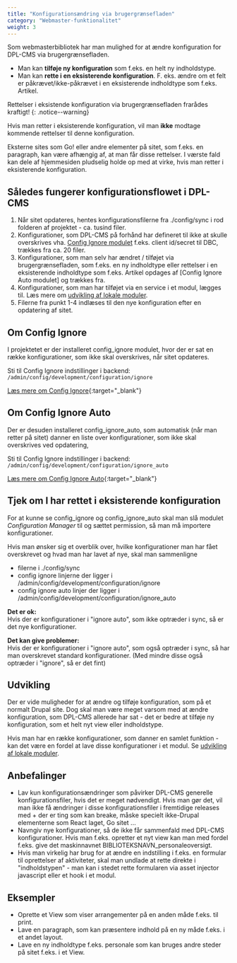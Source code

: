 ```yaml
---
title: "Konfigurationsændring via brugergrænsefladen"
category: "Webmaster-funktionalitet"
weight: 3
---
```


Som webmasterbibliotek har man mulighed for at ændre konfiguration for DPL-CMS via brugergrænsefladen. 
- Man kan **tilføje ny konfiguration** som f.eks. en helt ny indholdstype. 
- Man kan **rette i en eksisterende konfiguration**. F. eks. ændre om et felt er påkrævet/ikke-påkrævet i en eksisterende indholdtype som f.eks. Artikel. 

Rettelser i eksistende konfiguration via brugergrænsefladen frarådes kraftigt!
{: .notice--warning}

Hvis man retter i eksisterende konfiguration, vil man **ikke** modtage kommende rettelser til denne konfiguration.

Eksterne sites som Go! eller andre elementer på sitet, som f.eks. en paragraph, kan være afhængig af, at man får disse rettelser. I værste fald kan dele af hjemmesiden pludselig holde op med at virke, hvis man retter i eksisterende konfiguration. 

## Således fungerer konfigurationsflowet i DPL-CMS

1. Når sitet opdateres, hentes konfigurationsfilerne fra ./config/sync i rod folderen af projektet - ca. tusind filer.
2. Konfigurationer, som DPL-CMS på forhånd har defineret til ikke at skulle overskrives vha. [Config Ignore modulet]() f.eks. client id/secret til DBC, trækkes fra ca. 20 filer.  
3.  Konfigurationer, som man selv har ændret / tilføjet via brugergrænsefladen, som f.eks. en ny indholdtype eller rettelser i en eksisterende indholdtype som f.eks. Artikel opdages af [Config Ignore Auto modulet] og trækkes fra.
4. Konfigurationer, som man har tilføjet via en service i et modul, lægges til. Læs mere om [udvikling af lokale moduler]().
5. Filerne fra punkt 1-4 indlæses til den nye konfiguration efter en opdatering af sitet.

## Om Config Ignore
I projektetet er der installeret config_ignore modulet, hvor der er sat en række konfigurationer, som ikke skal overskrives, når sitet opdateres.

Sti til Config Ignore indstillinger i backend: `/admin/config/development/configuration/ignore`

[Læs mere om Config Ignore](https://www.drupal.org/project/config_ignore){:target="_blank"}

## Om Config Ignore Auto
Der er desuden installeret config_ignore_auto, som automatisk (når man retter på sitet) danner en liste over konfigurationer, som ikke skal overskrives ved opdatering,

Sti til Config Ignore indstillinger i backend: `/admin/config/development/configuration/ignore_auto`

[Læs mere om Config Ignore Auto](https://www.drupal.org/project/config_ignore_auto){:target="_blank"}

## Tjek om I har rettet i eksisterende konfiguration
For at kunne se config_ignore og config_ignore_auto skal man slå modulet *Configuration Manager* til og sættet permission, så man må importere konfigurationer.

Hvis man ønsker sig et overblik over, hvilke konfigurationer man har fået overskrevet og hvad man har lavet af nye, skal man sammenligne

- filerne i ./config/sync
- config ignore linjerne der ligger i /admin/config/development/configuration/ignore
- config ignore auto linjer der ligger i /admin/config/development/configuration/ignore_auto

**Det er ok:** \
Hvis der er konfigurationer i "ignore auto", som ikke optræder i sync, så er det nye konfigurationer. 

**Det kan give problemer:** \
Hvis der er konfigurationer i "ignore auto", som også optræder i sync, så har man overskrevet standard konfigurationer. (Med mindre disse også optræder i "ignore", så er det fint)

## Udvikling

Der er vide muligheder for at ændre og tilføje konfiguration, som på et normalt Drupal site.
Dog skal man være meget varsom med at ændre konfiguration, som DPL-CMS allerede har sat - det er bedre at tilføje ny konfiguration, som et helt nyt view eller indholdstype.  

Hvis man har en række konfigurationer, som danner en samlet funktion - kan det være en fordel at lave disse konfigurationer i et modul. Se [udvikling af lokale moduler]().

## Anbefalinger

- Lav kun konfigurationsændringer som påvirker DPL-CMS generelle konfigurationsfiler, hvis det er meget nødvendigt. Hvis man gør det, vil man ikke få ændringer i disse konfigurationsfiler i fremtidige releases med + der er ting som kan breake, måske specielt ikke-Drupal elementerne som React laget, Go sitet ...
- Navngiv nye konfigurationer, så de ikke får sammenfald med DPL-CMS konfigurationer. Hvis man f.eks. opretter et nyt view kan man med fordel f.eks. give det maskinnavnet BIBLIOTEKSNAVN_personaleoversigt.
- Hvis man virkelig har brug for at ændre en indstilling i f.eks. en formular til oprettelser af aktiviteter, skal man undlade at rette direkte i "indholdstypen" - man kan i stedet rette formularen via asset injector javascript eller et hook i et modul.

## Eksempler

- Oprette et View som viser arrangementer på en anden måde f.eks. til print.
- Lave en paragraph, som kan præsentere indhold på en ny måde f.eks. i et andet layout.
- Lave en ny indholdtype f.eks. personale som kan bruges andre steder på sitet f.eks. i et View.